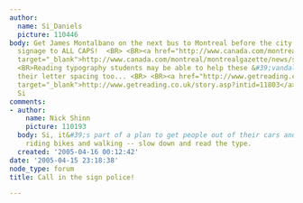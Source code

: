 ```yaml
---
author:
  name: Si_Daniels
  picture: 110446
body: Get James Montalbano on the next bus to Montreal before the city switches their
  signage to ALL CAPS!  <BR> <BR><a href="http://www.canada.com/montreal/montrealgazette/news/story.html?id=0091f03b-d96f-4e38-8be4-3e5811d70067"
  target="_blank">http://www.canada.com/montreal/montrealgazette/news/story.html?id=0091f03b-d96f-4e38-8be4-3e5811d70067</a>   <BR>
  <BR>Reading typography students may be able to help these &#39;vandals&#39; fix
  their letter spacing too... <BR> <BR><a href="http://www.getreading.co.uk/story.asp?intid=11803"
  target="_blank">http://www.getreading.co.uk/story.asp?intid=11803</a> <BR> <BR>Cheers,
  Si
comments:
- author:
    name: Nick Shinn
    picture: 110193
  body: Si, it&#39;s part of a plan to get people out of their cars and switch to
    riding bikes and walking -- slow down and read the type.
  created: '2005-04-16 00:12:42'
date: '2005-04-15 23:18:38'
node_type: forum
title: Call in the sign police!

---
```

